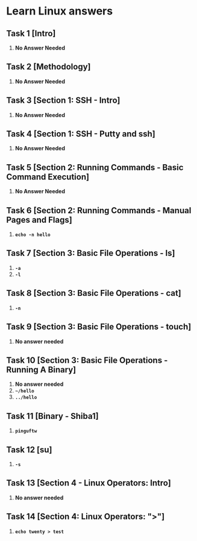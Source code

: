 # Learn Linux answers

## Task 1 [Intro]

1. **No Answer Needed**

## Task 2 [Methodology]

1. **No Answer Needed**

## Task 3 [Section 1: SSH - Intro]

1. **No Answer Needed**

## Task 4 [Section 1: SSH - Putty and ssh]

1. **No Answer Needed**

## Task 5 [Section 2: Running Commands - Basic Command Execution]

1. **No Answer Needed**

## Task 6 [Section 2: Running Commands - Manual Pages and Flags]

1. **`echo -n hello`**

## Task 7 [Section 3: Basic File Operations - ls]

1. **`-a`**
2. **`-l`**

## Task 8 [Section 3: Basic File Operations - cat]

1. **`-n`**

## Task 9 [Section 3: Basic File Operations - touch]

1. **No answer needed**

## Task 10 [Section 3: Basic File Operations - Running A Binary]

1. **No answer needed**
2. **`~/hello`**
3. **`../hello`**

## Task 11 [Binary - Shiba1]

1. **`pinguftw`**

## Task 12 [su]

1. **`-s`**

## Task 13 [Section 4 - Linux Operators: Intro]

1. **No answer needed**

## Task 14 [Section 4: Linux Operators: ">"]

1. **`echo twenty > test`**

